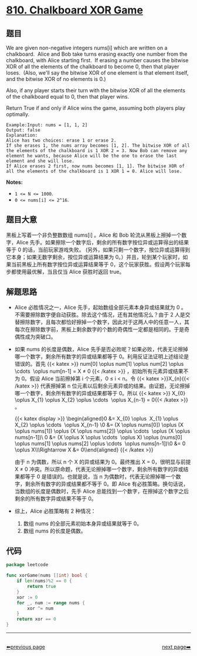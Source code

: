 # [810. Chalkboard XOR Game](https://leetcode.com/problems/chalkboard-xor-game/)


## 题目

We are given non-negative integers nums[i] which are written on a chalkboard.  Alice and Bob take turns erasing exactly one number from the chalkboard, with Alice starting first.  If erasing a number causes the bitwise XOR of all the elements of the chalkboard to become 0, then that player loses.  (Also, we'll say the bitwise XOR of one element is that element itself, and the bitwise XOR of no elements is 0.)

Also, if any player starts their turn with the bitwise XOR of all the elements of the chalkboard equal to 0, then that player wins.

Return True if and only if Alice wins the game, assuming both players play optimally.

```
Example:Input: nums = [1, 1, 2]
Output: false
Explanation:
Alice has two choices: erase 1 or erase 2.
If she erases 1, the nums array becomes [1, 2]. The bitwise XOR of all the elements of the chalkboard is 1 XOR 2 = 3. Now Bob can remove any element he wants, because Alice will be the one to erase the last element and she will lose.
If Alice erases 2 first, now nums becomes [1, 1]. The bitwise XOR of all the elements of the chalkboard is 1 XOR 1 = 0. Alice will lose.
```

**Notes:**

- `1 <= N <= 1000`.
- `0 <= nums[i] <= 2^16`.

## 题目大意

黑板上写着一个非负整数数组 nums[i] 。Alice 和 Bob 轮流从黑板上擦掉一个数字，Alice 先手。如果擦除一个数字后，剩余的所有数字按位异或运算得出的结果等于 0 的话，当前玩家游戏失败。 (另外，如果只剩一个数字，按位异或运算得到它本身；如果无数字剩余，按位异或运算结果为 0。）并且，轮到某个玩家时，如果当前黑板上所有数字按位异或运算结果等于 0，这个玩家获胜。假设两个玩家每步都使用最优解，当且仅当 Alice 获胜时返回 true。

## 解题思路

- Alice 必胜情况之一，Alice 先手，起始数组全部元素本身异或结果就为 0 。不需要擦除数字便自动获胜。除去这个情况，还有其他情况么？由于 2 人是交替擦除数字，且每次都恰好擦掉一个数字，因此对于这两人中的任意一人，其每次在擦除数字前，黑板上剩余数字的个数的奇偶性一定都是相同的。于是奇偶性成为突破口。
- 如果 nums 的长度是偶数，Alice 先手是否必败呢？如果必败，代表无论擦掉哪一个数字，剩余所有数字的异或结果都等于 0。利用反证法证明上述结论是错误的。首先 {{< katex >}} num[0] \oplus num[1] \oplus num[2] \oplus \cdots  \oplus num[n-1] = X ≠ 0 {{< /katex >}} ，初始所有元素异或结果不为 0。假设 Alice 当前擦掉第 i 个元素，0 ≤ i < n。令 {{< katex >}}X_{n}{{< /katex >}} 代表擦掉第 n 位元素以后剩余元素异或的结果。由证题，无论擦掉哪一个数字，剩余所有数字的异或结果都等于 0。所以 {{< katex >}} X_{0} \oplus X_{1} \oplus X_{2} \oplus \cdots  \oplus X_{n-1} = 0{{< /katex >}} 。

	{{< katex display >}} 
    \begin{aligned}0 &= X_{0} \oplus  X_{1} \oplus X_{2} \oplus \cdots  \oplus X_{n-1} \\0 &= (X \oplus nums[0]) \oplus (X \oplus nums[1]) \oplus (X \oplus nums[2]) \oplus \cdots  \oplus (X \oplus nums[n-1])\\ 0 &= (X \oplus X \oplus \cdots  \oplus X) \oplus (nums[0] \oplus nums[1] \oplus nums[2] \oplus \cdots  \oplus nums[n-1])\\0 &= 0 \oplus X\\\\\Rightarrow X &= 0\\\end{aligned}
	{{< /katex >}} 

    由于 n 为偶数，所以 n 个 X 的异或结果为 0。最终推出 X = 0，很明显与前提 X ≠ 0 冲突。所以原命题，代表无论擦掉哪一个数字，剩余所有数字的异或结果都等于 0 是错误的。也就是说，当 n 为偶数时，代表无论擦掉哪一个数字，剩余所有数字的异或结果都不等于 0。即 Alice 有必胜策略。换句话说，当数组的长度是偶数时，先手 Alice 总能找到一个数字，在擦掉这个数字之后剩余的所有数字异或结果不等于 0。

- 综上，Alice 必胜策略有 2 种情况：
    1. 数组 nums 的全部元素初始本身异或结果就等于 0。
    2. 数组 nums 的长度是偶数。

## 代码

```go
package leetcode

func xorGame(nums []int) bool {
	if len(nums)%2 == 0 {
		return true
	}
	xor := 0
	for _, num := range nums {
		xor ^= num
	}
	return xor == 0
}
```



----------------------------------------------
<div style="display: flex;justify-content: space-between;align-items: center;">
<p><a href="https://books.halfrost.com/leetcode/ChapterFour/0800~0899/0807.Max-Increase-to-Keep-City-Skyline/">⬅️previous page</a></p>
<p><a href="https://books.halfrost.com/leetcode/ChapterFour/0800~0899/0811.Subdomain-Visit-Count/">next page➡️</a></p>
</div>
